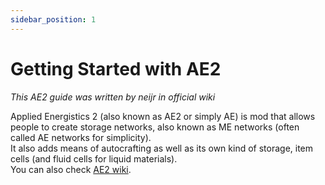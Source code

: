 ```yaml
---
sidebar_position: 1
---
```


# Getting Started with AE2

_This AE2 guide was written by neijr in official wiki_

Applied Energistics 2 (also known as AE2 or simply AE) is mod that allows people
to create storage networks, also known as ME networks (often called AE networks
for simplicity).  
It also adds means of autocrafting as well as its own kind of storage, item
cells (and fluid cells for liquid materials).  
You can also check
[AE2 wiki](https://guide.appliedenergistics.org/1.18/getting-started).
